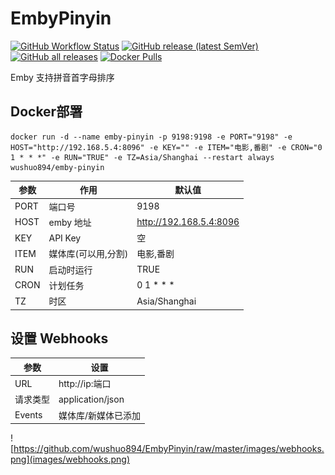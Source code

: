 # EmbyPinyin

[![GitHub Workflow Status](https://img.shields.io/github/actions/workflow/status/wushuo894/EmbyPinyin/maven.yml?branch=master)](https://github.com/wushuo894/EmbyPinyin/actions/workflows/maven.yml)
[![GitHub release (latest SemVer)](https://img.shields.io/github/v/release/wushuo894/EmbyPinyin?color=blue&label=download&sort=semver)](https://github.com/wushuo894/EmbyPinyin/releases/latest)
[![GitHub all releases](https://img.shields.io/github/downloads/wushuo894/EmbyPinyin/total?color=blue&label=github%20downloads)](https://github.com/wushuo894/EmbyPinyin/releases)
[![Docker Pulls](https://img.shields.io/docker/pulls/wushuo894/emby-pinyin)](https://hub.docker.com/r/wushuo894/emby-pinyin)

Emby 支持拼音首字母排序

## Docker部署

    docker run -d --name emby-pinyin -p 9198:9198 -e PORT="9198" -e HOST="http://192.168.5.4:8096" -e KEY="" -e ITEM="电影,番剧" -e CRON="0 1 * * *" -e RUN="TRUE" -e TZ=Asia/Shanghai --restart always wushuo894/emby-pinyin

| 参数   | 作用          | 默认值                   |
|------|-------------|-----------------------|
| PORT | 端口号         | 9198                  |
| HOST | emby 地址     | http://192.168.5.4:8096 |
| KEY  | API Key     | 空                     |
| ITEM | 媒体库(可以用,分割) | 电影,番剧                 |
| RUN  | 启动时运行       | TRUE                  |
| CRON | 计划任务        | 0 1 * * *             |
| TZ   | 时区          | Asia/Shanghai         |

## 设置 Webhooks

| 参数     | 设置               |
|--------|------------------|
| URL    | http://ip:端口     |
| 请求类型   | application/json |
| Events | 媒体库/新媒体已添加       |

![https://github.com/wushuo894/EmbyPinyin/raw/master/images/webhooks.png](images/webhooks.png)
